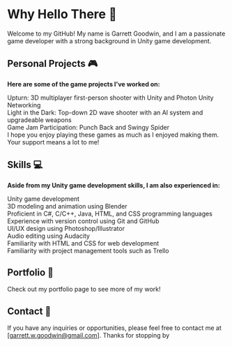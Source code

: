 <!--
**garrettgoodwin/garrettgoodwin** is a ✨ _special_ ✨ repository because its `README.md` (this file) appears on your GitHub profile.

Here are some ideas to get you started:

- 🔭 I’m currently working on ...
- 🌱 I’m currently learning ...
- 👯 I’m looking to collaborate on ...
- 🤔 I’m looking for help with ...
- 💬 Ask me about ...
- 📫 How to reach me: ...
- 😄 Pronouns: ...
- ⚡ Fun fact: ...
-->
# Why Hello There 👋

Welcome to my GitHub! My name is Garrett Goodwin, and I am a passionate game developer with a strong background in Unity game development.

## Personal Projects 🎮
**Here are some of the game projects I've worked on:**

Upturn: 3D multiplayer first-person shooter with Unity and Photon Unity Networking  
Light in the Dark: Top-down 2D wave shooter with an AI system and upgradeable weapons  
Game Jam Participation: Punch Back and Swingy Spider  
I hope you enjoy playing these games as much as I enjoyed making them. Your support means a lot to me!

## Skills 💻
**Aside from my Unity game development skills, I am also experienced in:**

Unity game development  
3D modeling and animation using Blender  
Proficient in C#, C/C++, Java, HTML, and CSS programming languages  
Experience with version control using Git and GitHub  
UI/UX design using Photoshop/Illustrator  
Audio editing using Audacity  
Familiarity with HTML and CSS for web development  
Familiarity with project management tools such as Trello

## Portfolio 📂
Check out my portfolio page to see more of my work!

## Contact 📧
If you have any inquiries or opportunities, please feel free to contact me at [garrett.w.goodwin@gmail.com]. Thanks for stopping by

